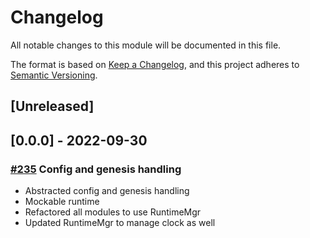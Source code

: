 # Changelog

All notable changes to this module will be documented in this file.

The format is based on [Keep a Changelog](https://keepachangelog.com/en/1.0.0/),
and this project adheres to [Semantic Versioning](https://semver.org/spec/v2.0.0.html).

## [Unreleased]

## [0.0.0] - 2022-09-30

### [#235](https://github.com/pokt-network/pocket/pull/235) Config and genesis handling

- Abstracted config and genesis handling
- Mockable runtime
- Refactored all modules to use RuntimeMgr
- Updated RuntimeMgr to manage clock as well
